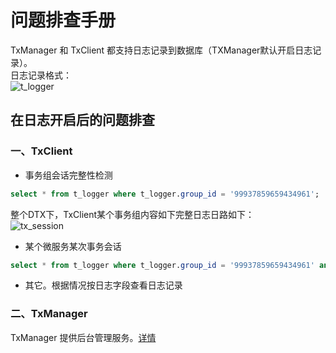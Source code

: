 # 问题排查手册

TxManager 和 TxClient 都支持日志记录到数据库（TXManager默认开启日志记录）。  
日志记录格式：  
![t_logger](/img/t_logger.png)

##  在日志开启后的问题排查

### 一、TxClient  
* 事务组会话完整性检测
```sql
select * from t_logger where t_logger.group_id = '99937859659434961';
```
整个DTX下，TxClient某个事务组内容如下完整日志日路如下：  
![tx_session](/img/tx_session.png)
* 某个微服务某次事务会话
```sql
select * from t_logger where t_logger.group_id = '99937859659434961' and app_name='spring-demo-d';
```

* 其它。根据情况按日志字段查看日志记录

### 二、TxManager
TxManager 提供后台管理服务。[详情](manageradmin.html)